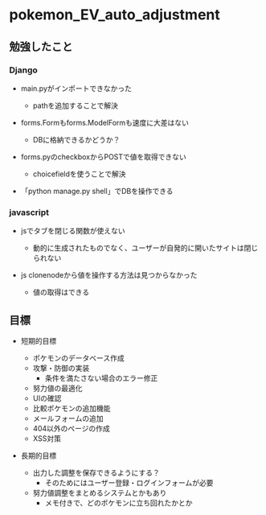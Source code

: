 # pokemon_EV_auto_adjustment

## 勉強したこと
### Django
- main.pyがインポートできなかった
  - pathを追加することで解決

- forms.Formもforms.ModelFormも速度に大差はない
  - DBに格納できるかどうか？

- forms.pyのcheckboxからPOSTで値を取得できない
  - choicefieldを使うことで解決

- 「python manage.py shell」でDBを操作できる

### javascript
- jsでタブを閉じる関数が使えない
  - 動的に生成されたものでなく、ユーザーが自発的に開いたサイトは閉じられない

- js clonenodeから値を操作する方法は見つからなかった
  - 値の取得はできる

## 目標
- 短期的目標
  - ポケモンのデータベース作成
  - 攻撃・防御の実装
    - 条件を満たさない場合のエラー修正
  - 努力値の最適化
  - UIの確認
  - 比較ポケモンの追加機能
  - メールフォームの追加
  - 404以外のページの作成
  - XSS対策

- 長期的目標
  - 出力した調整を保存できるようにする？
    - そのためにはユーザー登録・ログインフォームが必要
  - 努力値調整をまとめるシステムとかもあり
    - メモ付きで、どのポケモンに立ち回れたかとか
